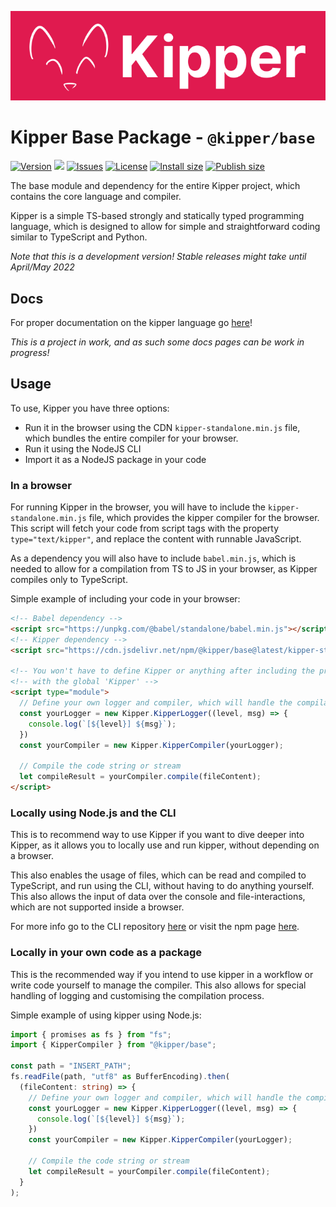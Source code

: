 ![](./img/Kipper-Logo-with-head.png)

# Kipper Base Package - `@kipper/base`

[![Version](https://img.shields.io/npm/v/@kipper/base?label=release&color=%23cd2620&logo=npm)](https://npmjs.org/package/@kipper/base)
![](https://img.shields.io/badge/Coverage-65%25-5A7302.svg?style=flat&logoColor=white&color=blue&prefix=$coverage$)
[![Issues](https://img.shields.io/github/issues/Luna-Klatzer/Kipper)](https://github.com/Luna-Klatzer/Kipper/issues)
[![License](https://img.shields.io/github/license/Para-Lang/Para?color=cyan)](https://github.com/Luna-Klatzer/Kipper/blob/main/LICENSE)
[![Install size](https://packagephobia.com/badge?p=@kipper/base)](https://packagephobia.com/result?p=@kipper/base)
[![Publish size](https://badgen.net/packagephobia/publish/@kipper/base)](https://packagephobia.com/result?p=@kipper/base)

The base module and dependency for the entire Kipper project, which contains the core language and compiler.

Kipper is a simple TS-based strongly and statically typed programming language, which is designed to allow for
simple and straightforward coding similar to TypeScript and Python.

*Note that this is a development version! Stable releases might take until April/May 2022*

## Docs

For proper documentation on the kipper language go [here](https://wmc-ahif-2021.github.io/Kipper-Web/)!

*This is a project in work, and as such some docs pages can be work in progress!*

## Usage

To use, Kipper you have three options:
- Run it in the browser using the CDN `kipper-standalone.min.js` file, which bundles the entire compiler
  for your browser.
- Run it using the NodeJS CLI
- Import it as a NodeJS package in your code

### In a browser

For running Kipper in the browser, you will have to include the `kipper-standalone.min.js` file, which
provides the kipper compiler for the browser. This script will fetch your code from script tags with
the property `type="text/kipper"`, and replace the content with runnable JavaScript.

As a dependency you will also have to include `babel.min.js`, which is needed to allow for a compilation
from TS to JS in your browser, as Kipper compiles only to TypeScript.

Simple example of including your code in your browser:

```html
<!-- Babel dependency -->
<script src="https://unpkg.com/@babel/standalone/babel.min.js"></script>
<!-- Kipper dependency -->
<script src="https://cdn.jsdelivr.net/npm/@kipper/base@latest/kipper-standalone.min.js"></script>

<!-- You won't have to define Kipper or anything after including the previous file. It will be defined per default  -->
<!-- with the global 'Kipper' -->
<script type="module">
  // Define your own logger and compiler, which will handle the compilation
  const yourLogger = new Kipper.KipperLogger((level, msg) => {
    console.log(`[${level}] ${msg}`);
  })
  const yourCompiler = new Kipper.KipperCompiler(yourLogger);
	
  // Compile the code string or stream
  let compileResult = yourCompiler.compile(fileContent);
</script>
```

### Locally using Node.js and the CLI

This is to recommend way to use Kipper if you want to dive deeper into Kipper, as it allows you to locally use and run 
kipper, without depending on a browser. 

This also enables the usage of files, which can be read and compiled to TypeScript, and run using the CLI, without
having to do anything yourself. This also allows the input of data over the console and file-interactions, 
which are not supported inside a browser.

For more info go to the CLI repository [here](https://github.con/Luna-Klatzer/Kipper-CLI) or visit the npm page 
[here](https://www.npmjs.com/package/@kipper/cli).

### Locally in your own code as a package

This is the recommended way if you intend to use kipper in a workflow or write code yourself to manage 
the compiler. This also allows for special handling of logging and customising the compilation process.

Simple example of using kipper using Node.js:

```ts
import { promises as fs } from "fs";
import { KipperCompiler } from "@kipper/base";

const path = "INSERT_PATH";
fs.readFile(path, "utf8" as BufferEncoding).then(
  (fileContent: string) => {
    // Define your own logger and compiler, which will handle the compilation
    const yourLogger = new Kipper.KipperLogger((level, msg) => {
      console.log(`[${level}] ${msg}`);
    })
    const yourCompiler = new Kipper.KipperCompiler(yourLogger);

    // Compile the code string or stream
    let compileResult = yourCompiler.compile(fileContent);
  }
);
```
